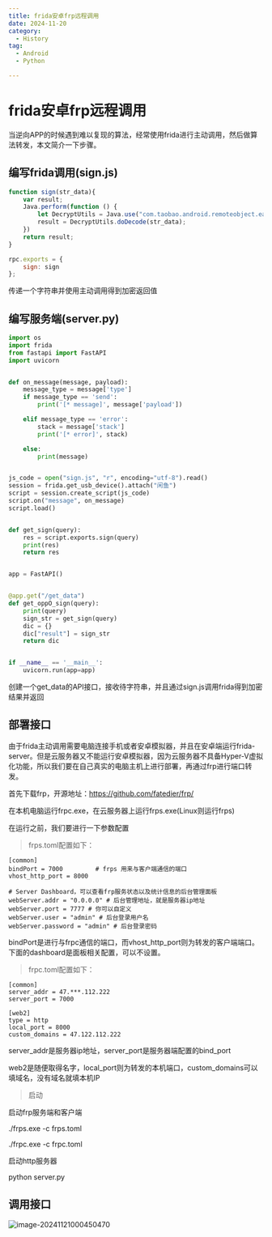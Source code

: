 ```yaml
---
title: frida安卓frp远程调用
date: 2024-11-20
category:
  - History
tag:
  - Android
  - Python

---
```


# frida安卓frp远程调用

当逆向APP的时候遇到难以复现的算法，经常使用frida进行主动调用，然后做算法转发，本文简介一下步骤。

## 编写frida调用(sign.js)

```js
function sign(str_data){
    var result;
    Java.perform(function () {
        let DecryptUtils = Java.use("com.taobao.android.remoteobject.easy.network.interceptor.DecryptUtils");
        result = DecryptUtils.doDecode(str_data);
    })
    return result;
}

rpc.exports = {
    sign: sign
};
```

传递一个字符串并使用主动调用得到加密返回值

## 编写服务端(server.py)

```python
import os
import frida
from fastapi import FastAPI
import uvicorn


def on_message(message, payload):
    message_type = message['type']
    if message_type == 'send':
        print('[* message]', message['payload'])

    elif message_type == 'error':
        stack = message['stack']
        print('[* error]', stack)

    else:
        print(message)


js_code = open("sign.js", "r", encoding="utf-8").read()
session = frida.get_usb_device().attach("闲鱼")
script = session.create_script(js_code)
script.on("message", on_message)
script.load()


def get_sign(query):
    res = script.exports.sign(query)
    print(res)
    return res


app = FastAPI()


@app.get("/get_data")
def get_oppO_sign(query):
    print(query)
    sign_str = get_sign(query)
    dic = {}
    dic["result"] = sign_str
    return dic


if __name__ == '__main__':
    uvicorn.run(app=app)
```

创建一个get_data的API接口，接收待字符串，并且通过sign.js调用frida得到加密结果并返回

## 部署接口

由于frida主动调用需要电脑连接手机或者安卓模拟器，并且在安卓端运行frida-server。但是云服务器又不能运行安卓模拟器，因为云服务器不具备Hyper-V虚拟化功能，所以我们要在自己真实的电脑主机上进行部署，再通过frp进行端口转发。

首先下载frp，开源地址：https://github.com/fatedier/frp/

在本机电脑运行frpc.exe，在云服务器上运行frps.exe(Linux则运行frps)

在运行之前，我们要进行一下参数配置

> frps.toml配置如下：

```
[common]
bindPort = 7000			# frps 用来与客户端通信的端口
vhost_http_port = 8000

# Server Dashboard，可以查看frp服务状态以及统计信息的后台管理面板
webServer.addr = "0.0.0.0" # 后台管理地址，就是服务器ip地址
webServer.port = 7777 # 你可以自定义
webServer.user = "admin" # 后台登录用户名
webServer.password = "admin" # 后台登录密码
```

bindPort是进行与frpc通信的端口，而vhost_http_port则为转发的客户端端口。下面的dashboard是面板相关配置，可以不设置。

> frpc.toml配置如下：

```
[common]
server_addr = 47.***.112.222
server_port = 7000

[web2]
type = http
local_port = 8000
custom_domains = 47.122.112.222
```

server_addr是服务器ip地址，server_port是服务器端配置的bind_port

web2是随便取得名字，local_port则为转发的本机端口，custom_domains可以填域名，没有域名就填本机IP

> 启动

启动frp服务端和客户端

./frps.exe -c frps.toml

./frpc.exe -c frpc.toml

启动http服务器

python server.py

## 调用接口

![image-20241121000450470](https://wqby-1304194722.cos.ap-nanjing.myqcloud.com/img/202411210004593.png)
